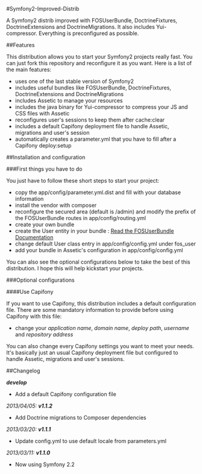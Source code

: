 #Symfony2-Improved-Distrib

A Symfony2 distrib improved with FOSUserBundle, DoctrineFixtures, DoctrineExtensions and DoctrineMigrations. It also includes Yui-compressor. Everything is preconfigured as possible.

##Features

This distribution allows you to start your Symfony2 projects really fast. You can just fork this repository and reconfigure it as you want.
Here is a list of the main features:
* uses one of the last stable version of Symfony2
* includes useful bundles like FOSUserBundle, DoctrineFixtures, DoctrineExtensions and DoctrineMigrations
* includes Assetic to manage your resources
* includes the java binary for Yui-compressor to compress your JS and CSS files with Assetic
* reconfigures user's sessions to keep them after cache:clear
* includes a default Capifony deployment file to handle Assetic, migrations and user's session
* automatically creates a parameter.yml that you have to fill after a Capifony deploy:setup

##Installation and configuration

###First things you have to do

You just have to follow these short steps to start your project:
* copy the app/config/parameter.yml.dist and fill with your database information
* install the vendor with composer
* reconfigure the secured area (default is /admin) and modify the prefix of the FOSUserBundle routes in app/config/routing.yml 
* create your own bundle
* create the User entity in your bundle : [Read the FOSUserBundle Documentation](https://github.com/FriendsOfSymfony/FOSUserBundle/blob/master/Resources/doc/index.md)
* change default User class entry in app/config/config.yml under fos_user 
* add your bundle in Assetic's configuration in app/config/config.yml

You can also see the optional configurations below to take the best of this distribution.
I hope this will help kickstart your projects.

###Optional configurations

####Use Capifony

If you want to use Capifony, this distribution includes a default configuration file.
There are some mandatory information to provide before using Capifony with this file:
* change your _application name_, _domain name_, _deploy path_, _username_ and _repository address_

You can also change every Capifony settings you want to meet your needs.
It's basically just an usual Capifony deployment file but configured to handle Assetic, migrations and user's sessions.

##Changelog

_**develop**_
* Add a default Capifony configuration file

_2013/04/05: **v1.1.2**_
* Add Doctrine migrations to Composer dependencies

_2013/03/20: **v1.1.1**_
* Update config.yml to use default locale from parameters.yml

_2013/03/11: **v1.1.0**_
* Now using Symfony 2.2
